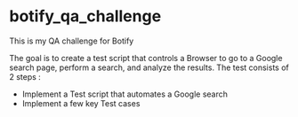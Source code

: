 # botify_qa_challenge
This is my QA challenge for Botify

The goal is to create a test script that controls a Browser to go to a Google search page,
perform a search, and analyze the results.
The test consists of 2 steps :
- Implement a Test script that automates a Google search
- Implement a few key Test cases
